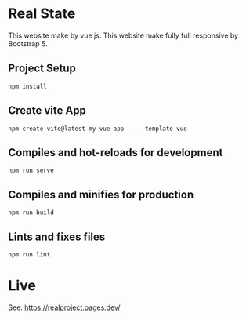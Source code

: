 # Real State
 This website make by vue js. This website make fully full responsive by Bootstrap 5. 


## Project Setup
```
npm install
```
## Create vite App
```
npm create vite@latest my-vue-app -- --template vue
``` 
##  Compiles and hot-reloads for development
```
npm run serve
```
## Compiles and minifies for production
```
npm run build
```

## Lints and fixes files
```
npm run lint
```

# Live
See: https://realproject.pages.dev/
